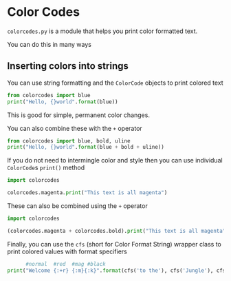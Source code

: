 # Color Codes

`colorcodes.py` is a module that helps you print color formatted text.

You can do this in many ways

## Inserting colors into strings

You can use string formatting and the `ColorCode` objects to print colored text

```python
from colorcodes import blue
print("Hello, {}world".format(blue))
```

This is good for simple, permanent color changes.

You can also combine these with the `+` operator

```python
from colorcodes import blue, bold, uline
print("Hello, {}world".format(blue + bold + uline))
```


If you do not need to intermingle color and style then you can use individual `ColorCode`s `print()` method

```python
import colorcodes

colorcodes.magenta.print("This text is all magenta")
```

These can also be combined using the `+` operator

```python
import colorcodes

(colorcodes.magenta + colorcodes.bold).print("This text is all magenta")
```

Finally, you can use the `cfs` (short for Color Format String) wrapper class to print colored values with format specifiers

```python
      #normal  #red  #mag #black
print("Welcome {:+r} {:m}{:k}".format(cfs('to the'), cfs('Jungle'), cfs('!')))
```

